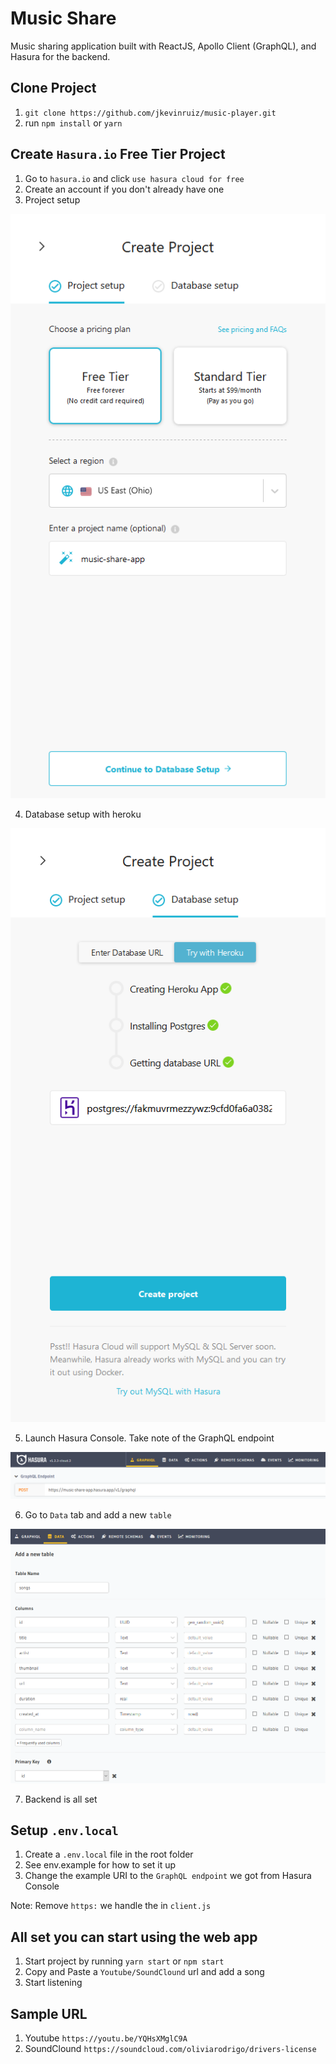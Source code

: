 # Music Share

Music sharing application built with ReactJS, Apollo Client (GraphQL), and Hasura for the backend.

## Clone Project

1. `git clone https://github.com/jkevinruiz/music-player.git`
2. run `npm install` or `yarn`

## Create `Hasura.io` Free Tier Project

1. Go to `hasura.io` and click `use hasura cloud for free`
2. Create an account if you don't already have one
3. Project setup

![](https://github.com/jkevinruiz/music-player/blob/main/howto/1-project-setup.png)

4. Database setup with heroku

![](https://github.com/jkevinruiz/music-player/blob/main/howto/2-database-setup.png)

5. Launch Hasura Console. Take note of the GraphQL endpoint

![](https://github.com/jkevinruiz/music-player/blob/main/howto/3-hasura-console.png)

6. Go to `Data` tab and add a new `table`

![](https://github.com/jkevinruiz/music-player/blob/main/howto/4-add-new-table.png)

7. Backend is all set

## Setup `.env.local`

1. Create a `.env.local` file in the root folder
2. See env.example for how to set it up
3. Change the example URI to the `GraphQL endpoint` we got from Hasura Console

Note: Remove `https:` we handle the in `client.js`

## All set you can start using the web app

1. Start project by running `yarn start` or `npm start`
2. Copy and Paste a `Youtube/SoundClound` url and add a song
3. Start listening

## Sample URL

1. Youtube `https://youtu.be/YQHsXMglC9A`
2. SoundClound `https://soundcloud.com/oliviarodrigo/drivers-license`
